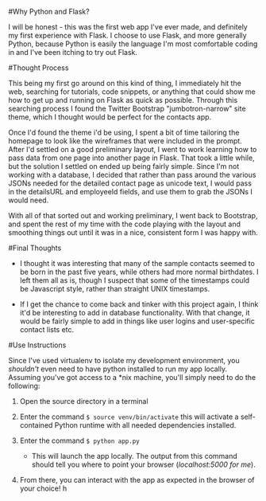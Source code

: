 #Why Python and Flask?

I will be honest - this was the first web app I've ever made, and definitely my first experience with Flask. I choose to use Flask, and more generally Python, because Python is easily the language I'm most comfortable coding in and I've been itching to try out Flask. 

#Thought Process


This being my first go around on this kind of thing, I immediately hit the web, searching for tutorials, code snippets, or anything that could show me how to get up and running on Flask as quick as possible. Through this searching process I found the Twitter Bootstrap "jumbotron-narrow" site theme, which I thought would be perfect for the contacts app. 

Once I'd found the theme i'd be using, I spent a bit of time tailoring the homepage to look like the wireframes that were included in the prompt. After I'd settled on a good preliminary layout, I went to work learning how to pass data from one page into another page in Flask. That took a little while, but the solution I settled on ended up being fairly simple. Since I'm not working with a database, I decided that rather than pass around the various JSONs needed for the detailed contact page as unicode text, I would pass in the detailsURL and employeeId fields, and use them to grab the JSONs I would need. 

With all of that sorted out and working preliminary, I went back to Bootstrap, and spent the rest of my time with the code playing with the layout and smoothing things out until it was in a nice, consistent form I was happy with. 

#Final Thoughts

* I thought it was interesting that many of the sample contacts seemed to be born in the past five years, while others had more normal birthdates. I left them all as is, though I suspect that some of the timestamps could be Javascript style, rather than straight UNIX timestamps. 

* If I get the chance to come back and tinker with this project again, I think it'd be interesting to add in database functionality. With that change, it would be fairly simple to add in things like user logins and user-specific contact lists etc. 

#Use Instructions

Since I've used virtualenv to isolate my development environment, you *shouldn't* even need to have python installed to run my app locally. Assuming you've got access to a *nix machine, you'll simply need to do the following:

1. Open the source directory in a terminal

2. Enter the command ```$ source venv/bin/activate``` this will activate a self-contained Python runtime with all needed dependencies installed. 

3. Enter the command ```$ python app.py```
    * This will launch the app locally. The output from this command should tell you where to point your browser (*localhost:5000 for me*).

4. From there, you can interact with the app as expected in the browser of your choice! h